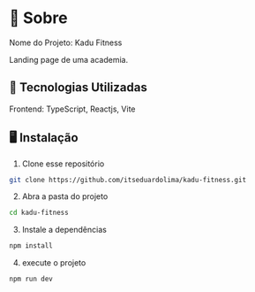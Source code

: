 # 🧠 Sobre

Nome do Projeto: Kadu Fitness

Landing page de uma academia.

## 🚀 Tecnologias Utilizadas

Frontend: TypeScript, Reactjs, Vite<br>

## 🖥️ Instalação

1. Clone esse repositório

```bash
git clone https://github.com/itseduardolima/kadu-fitness.git
```

2. Abra a pasta do projeto

```bash
cd kadu-fitness
```

3. Instale a dependências

```bash
npm install
```

4. execute o projeto

```bash
npm run dev
```